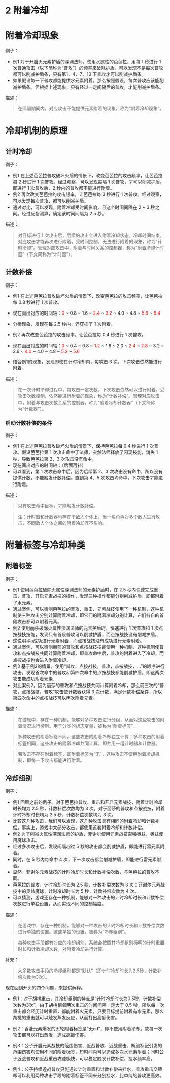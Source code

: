 # 2 附着冷却

# 附着冷却现象

例子：

- 例1 对于开启火元素护盾的深渊法师，使用水属性的芭芭拉，用每 1 秒进行 1 次普通攻击（以下简称为“普攻”）的频率来破除护盾，可以发现不是每次普攻都可以削减护盾条，只有第1、4、7、10 下普攻才可以削减护盾条。
- 如果假设每一下普攻都能提供水元素附着，那么按照假设，每次普攻应该能削减护盾条。但根据上述现象，只有经过一定间隔后的普攻，才能削减护盾条。

描述：

>在间隔期间内，对应攻击不能提供元素附着的现象，称为“附着冷却现象”。

# 冷却机制的原理

## 计时冷却

例子：

- 例1 在上述芭芭拉普攻破坏火盾的情景下，改变芭芭拉的攻击频率，让芭芭拉每 2 秒进行 1 次普攻。经过观察，可以发现每隔 1 次普攻，才可以削减护盾。即进行 1 次普攻后，2 秒内的普攻都不能进行附着。
- 例2 再次改变芭芭拉的攻击频率，让芭芭拉每 3 秒进行 1 次普攻。经过观察，可以发现每次普攻，都可以削减护盾。
- 通过对比，可以发现，附着冷却受时间影响，且这个时间间隔在 2 ~ 3 秒之间。经过反复测算，确定该时间间隔为 2.5 秒。

描述：

> 对目标进行 1 次攻击后，后续的攻击会进入附着冷却状态。冷却时间结束，对应攻击才能再次进行附着。受时间控制，无法进行附着的现象，称为“计时冷却”。管理对应攻击中，附着与时间关系的控制器，称为“附着冷却计时器”（下文简称为“计时器”）。

## 计数补偿

例子：

- 例1 在上述芭芭拉普攻破坏火盾的情景下，改变芭芭拉的攻击频率，让芭芭拉每 0.8 秒进行 1 次普攻。
- 现在画出对应的时间轴：<font color = "red">0</font> ~ 0.8 ~ 1.6 ~ <font color = "red">2.4</font> ~ <font color = "red">3.2</font> ~ 4.0 ~ 4.8 ~ <font color = "red">5.6</font> ~ <font color = "red">6.4</font>
- 分析现象，发现在每 2.5 秒内，还穿插了 1 次附着。

- 例2 再次改变芭芭拉的攻击频率，让芭芭拉每 0.4 秒进行 1 次普攻。
- 现在画出对应的时间轴：<font color = "red">0</font> ~ 0.4 ~ 0.8 ~ <font color = "red">1.2</font> ~ 1.6 ~ 2.0 ~ <font color = "red">2.4</font> ~ <font color = "red">2.8</font> ~ 3.2 ~ 3.6 ~ <font color = "red">4.0</font> ~ 4.0 ~ 4.8 ~ <font color = "red">5.2</font> ~ <font color = "red">5.6</font>
- 结合例1的现象，发现即使在计时冷却内，每攻击 3 次，下次攻击依然能进行附着。

描述：

> 在一次计时冷却过程中，每攻击一定次数，下次攻击依然可以进行附着。受攻击次数控制，依然能进行附着的现象，称为“计数补偿”。管理对应攻击中，附着与攻击次数关系的控制器，称为“附着冷却计数器”（下文简称为“计数器”）。

### 启动计数补偿的条件

例子：

- 例1 在上述芭芭拉普攻破坏火盾的情景下，保持芭芭拉每 0.4 秒进行 1 次普攻。假设芭芭拉第 1 次攻击命中了法师，突然法师释放了闪现技能，消失 1 秒，导致芭芭拉第 2、3 次攻击没有命中。
- 现在画出对应的时间轴：（后面再补）
- 可以看到，第 1 次攻击命中后，因为后续第 2、3 次攻击没有命中，所以没有提供计数，不能触发计数补偿。直到第 4、5 次攻击均命中，下次攻击才能进行附着。

描述：

> 只有攻击命中目标，才能触发计数补偿。

> 注：计时器和计数器均存在于敌人个体上。当一名角色对多个敌人进行攻击，不同敌人个体之间的附着冷却互不影响。

# 附着标签与冷却种类

## 附着标签

例子：

- 例1 使用芭芭拉破除火属性深渊法师的元素护盾时，在 2.5 秒内快速完成重击，普攻，开启元素战技的操作，发现三种操作都能分别削减护盾，即都附着了水元素。
- 通过案例，可以猜测芭芭拉的普攻、重击、元素战技使用了一种机制，这种机制使三种攻击分别计算附着冷却，即它们的附着冷却分别计算，它们各自的首段攻击都可以附着元素。
- 例2 使用丽莎破除火属性深渊法师的元素护盾时，快速进行 1 次普攻和 1 次点按战技技能，发现只有首段普攻可以削减护盾，而点按战技没有削减护盾。
- 这说明平a成功进行元素附着，而点按战技没有成功进行元素附着。
- 通过案例，可以猜测丽莎的普攻和点按战技技能使用一种机制，这种机制使普攻和点按战技共同计算附着冷却，即普攻命中后，普攻的附着进入了冷却，而点按战技也会进入附着冷却。
- 例3 基于例2的情景，使用“普攻，点按战技，普攻，点按战技，...”的顺序进行攻击，发现首次命中的普攻和第四次命中的点按战技都能削减护盾，即这两次攻击能成功附着元素.
- 对比案例2，因为丽莎的普攻和点按战技共同计算附着冷却，那么前三次的“普攻，点按战技，普攻”攻击使计数器获得 3 次计数，满足计数补偿条件，所以第四次命中的点按战技可以再次附着元素。

描述：

> 在游戏中，存在一种机制，能够对多种攻击进行分组，从而对这些攻击的附着情况进行控制。用于分类的标志变量，被称为“附着标签”。

> 多种攻击的附着标签不同，这些攻击的附着冷却独立计算；多种攻击的附着标签相同，这些攻击的附着冷却共同计算，即共用一组计时器和计数器。

> 若攻击不存在附着标签，即附着标签为“无”，这种攻击不使用附着冷却机制，即每一下攻击都能进行附着。

## 冷却组别

例子：

- 例1 回顾之前的例子。对于芭芭拉普攻、重击和开启元素战技，附着计时冷却时长均为 2.5 秒，计数补偿次数均为 3 次。对于丽莎的普攻和点按战技，附着计时冷却时长均为 2.5 秒，计数补偿次数均为 3 次。
- 比较这几种攻击，我们可以发现，这几种攻击具有相同的附着冷却和计数补偿。事实上，游戏中大部分攻击，都使用这套附着冷却和计数补偿。
- 例2 为了削减火属性深渊法师的护盾，菲谢尔使用元素战技召唤奥兹，奥兹使用魔球攻击。
- 经过多次攻击后，发现间隔超过 5 秒的攻击都会削减护盾，即能进行雷元素附着。
- 同时，在 5 秒内每命中 4 次，下一次攻击都会削减护盾，即能进行雷元素附着。
- 显然，菲谢尔元素战技的计时冷却时长和计数补偿次数，与芭芭拉的普攻不同。
- 芭芭拉的普攻，计时冷却时长为 2.5 秒，计数补偿次数为 3 次；菲谢尔元素战技中的奥兹魔球，计时冷却时长为 5 秒，计数补偿次数为 4 次。
- 可以猜测，游戏还存在一种机制，能够对一种攻击的计时冷却时长和计数补偿次数进行单独设置，从而实现不同的控制幅度。

描述：

> 在游戏中，存在一种机制，能够对一种攻击的计时冷却时长和计数补偿次数进行单独的设置。这些单独的设置，被称为“冷却组别”。

> 每种攻击手段都有对应的冷却组别，系统会按照其冷却组别标明的计时重置时长和计数冷却次数，对附着冷却进行计算。

补充：

> 大多数攻击手段的冷却组别都是“默认”（即计时冷却时长为2.5秒，计数补偿次数为3次）。

现在回到开头的四个问题，来提供解释。

- 例1：对于胡桃重击，其冷却组别的特点是“计时冷却时长为0.5秒，计数补偿次数为3次”。由于胡桃相邻两次重击的时间间隔一定大于 0.5 秒，所以每一次重击都会经历计时重置，都能附着火元素，只要目标提前附着有水元素，那么胡桃的重击就可以触发蒸发反应，从而打出高额伤害。

- 例2：香菱元素爆发的火轮附着标签是“无cd”，即不使用附着冷却。故每一次攻击都可以打出蒸发，造成高额伤害。

- 例3：公子开启元素战技的范围伤害、近战普攻、近战重击、断流标记引发的范围伤害均使用不同的附着标签，短时间内可以造成多次水元素附着；同时公子近战普攻和近战重击攻速极快，可以稳定触发计数补偿，挂水频率高。

- 例4：公子持续近战普攻只能通过计时重置和计数补偿来挂水，普攻重击交替却可以利用两种攻击手段的附着标签不同来分别挂水，比单纯的普攻更高效。
